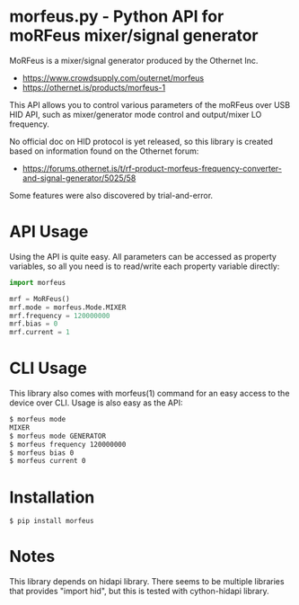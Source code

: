 morfeus.py - Python API for moRFeus mixer/signal generator
==========================================================

MoRFeus is a mixer/signal generator produced by the Othernet Inc.

- https://www.crowdsupply.com/outernet/morfeus
- https://othernet.is/products/morfeus-1

This API allows you to control various parameters of the moRFeus
over USB HID API, such as mixer/generator mode control and output/mixer
LO frequency.

No official doc on HID protocol is yet released, so this library is
created based on information found on the Othernet forum:

- https://forums.othernet.is/t/rf-product-morfeus-frequency-converter-and-signal-generator/5025/58

Some features were also discovered by trial-and-error.

# API Usage

Using the API is quite easy. All parameters can be accessed as
property variables, so all you need is to read/write each property
variable directly:

```python
import morfeus

mrf = MoRFeus()
mrf.mode = morfeus.Mode.MIXER
mrf.frequency = 120000000
mrf.bias = 0
mrf.current = 1
```

# CLI Usage

This library also comes with morfeus(1) command for an easy access
to the device over CLI. Usage is also easy as the API:

```sh
$ morfeus mode
MIXER
$ morfeus mode GENERATOR
$ morfeus frequency 120000000
$ morfeus bias 0
$ morfeus current 0
```

# Installation
```
$ pip install morfeus
```

# Notes
This library depends on hidapi library.
There seems to be multiple libraries that provides "import hid",
but this is tested with cython-hidapi library.
